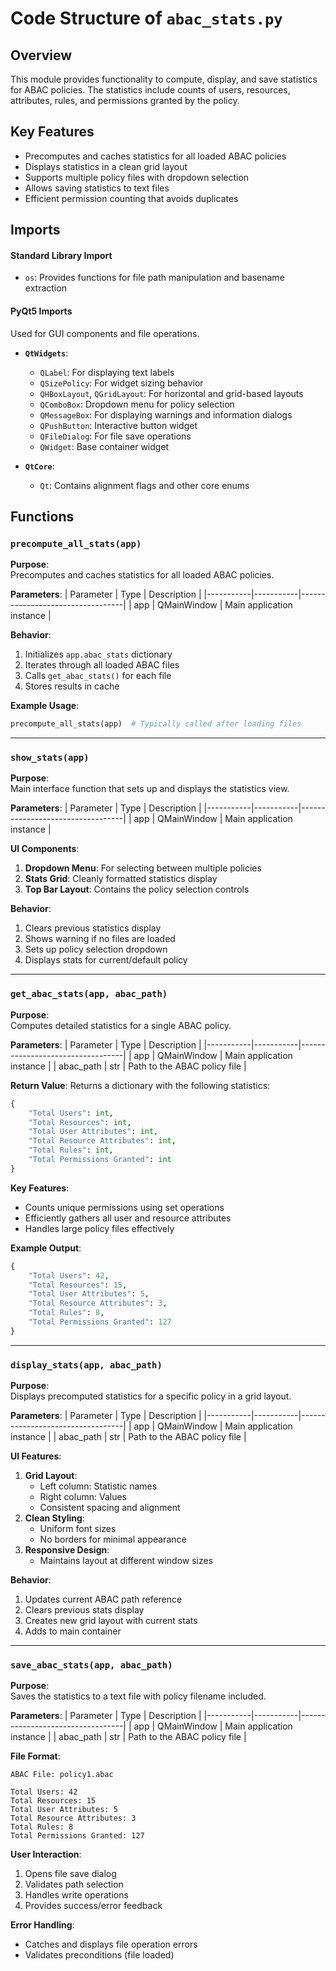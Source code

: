 # Code Structure of `abac_stats.py`

## **Overview**

This module provides functionality to compute, display, and save statistics for ABAC policies. The statistics include counts of users, resources, attributes, rules, and permissions granted by the policy.

## Key Features
- Precomputes and caches statistics for all loaded ABAC policies
- Displays statistics in a clean grid layout
- Supports multiple policy files with dropdown selection
- Allows saving statistics to text files
- Efficient permission counting that avoids duplicates

## Imports
#### **Standard Library Import**
- `os`: Provides functions for file path manipulation and basename extraction

#### **PyQt5 Imports**
Used for GUI components and file operations.
- **`QtWidgets`**: 
    - `QLabel`: For displaying text labels
    - `QSizePolicy`: For widget sizing behavior
    - `QHBoxLayout`, `QGridLayout`: For horizontal and grid-based layouts
    - `QComboBox`: Dropdown menu for policy selection
    - `QMessageBox`: For displaying warnings and information dialogs
    - `QPushButton`: Interactive button widget
    - `QFileDialog`: For file save operations
    - `QWidget`: Base container widget

- **`QtCore`**:
    - `Qt`: Contains alignment flags and other core enums

## Functions

### `precompute_all_stats(app)`
**Purpose**:  
Precomputes and caches statistics for all loaded ABAC policies.

**Parameters**:
| Parameter | Type      | Description                      |
|-----------|-----------|----------------------------------|
| app       | QMainWindow | Main application instance       |

**Behavior**:
1. Initializes `app.abac_stats` dictionary
2. Iterates through all loaded ABAC files
3. Calls `get_abac_stats()` for each file
4. Stores results in cache

**Example Usage**:
```python
precompute_all_stats(app)  # Typically called after loading files
```
---

### `show_stats(app)`
**Purpose**:  
Main interface function that sets up and displays the statistics view.

**Parameters**:
| Parameter | Type      | Description                      |
|-----------|-----------|----------------------------------|
| app       | QMainWindow | Main application instance       |

**UI Components**:
1. **Dropdown Menu**: For selecting between multiple policies
2. **Stats Grid**: Cleanly formatted statistics display
3. **Top Bar Layout**: Contains the policy selection controls

**Behavior**:
1. Clears previous statistics display
2. Shows warning if no files are loaded
3. Sets up policy selection dropdown
4. Displays stats for current/default policy

---

### `get_abac_stats(app, abac_path)`
**Purpose**:  
Computes detailed statistics for a single ABAC policy.

**Parameters**:
| Parameter | Type      | Description                      |
|-----------|-----------|----------------------------------|
| app       | QMainWindow | Main application instance       |
| abac_path | str       | Path to the ABAC policy file     |

**Return Value**:
Returns a dictionary with the following statistics:
```python
{
    "Total Users": int,
    "Total Resources": int,
    "Total User Attributes": int,
    "Total Resource Attributes": int,
    "Total Rules": int,
    "Total Permissions Granted": int
}
```

**Key Features**:
- Counts unique permissions using set operations
- Efficiently gathers all user and resource attributes
- Handles large policy files effectively

**Example Output**:
```python
{
    "Total Users": 42,
    "Total Resources": 15,
    "Total User Attributes": 5,
    "Total Resource Attributes": 3,
    "Total Rules": 8,
    "Total Permissions Granted": 127
}
```

---

### `display_stats(app, abac_path)`
**Purpose**:  
Displays precomputed statistics for a specific policy in a grid layout.

**Parameters**:
| Parameter | Type      | Description                      |
|-----------|-----------|----------------------------------|
| app       | QMainWindow | Main application instance       |
| abac_path | str       | Path to the ABAC policy file     |

**UI Features**:
1. **Grid Layout**:
   - Left column: Statistic names
   - Right column: Values
   - Consistent spacing and alignment
2. **Clean Styling**:
   - Uniform font sizes
   - No borders for minimal appearance
3. **Responsive Design**:
   - Maintains layout at different window sizes

**Behavior**:
1. Updates current ABAC path reference
2. Clears previous stats display
3. Creates new grid layout with current stats
4. Adds to main container

---

### `save_abac_stats(app, abac_path)`
**Purpose**:  
Saves the statistics to a text file with policy filename included.

**Parameters**:
| Parameter | Type      | Description                      |
|-----------|-----------|----------------------------------|
| app       | QMainWindow | Main application instance       |
| abac_path | str       | Path to the ABAC policy file     |

**File Format**:
```
ABAC File: policy1.abac

Total Users: 42
Total Resources: 15
Total User Attributes: 5
Total Resource Attributes: 3
Total Rules: 8
Total Permissions Granted: 127
```

**User Interaction**:
1. Opens file save dialog
2. Validates path selection
3. Handles write operations
4. Provides success/error feedback

**Error Handling**:
- Catches and displays file operation errors
- Validates preconditions (file loaded)
